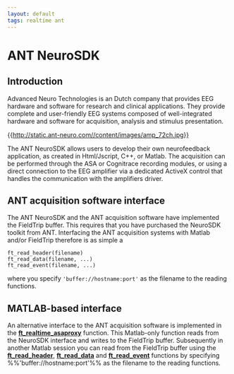 ```yaml
---
layout: default
tags: realtime ant
---
```



# ANT NeuroSDK

## Introduction

Advanced Neuro Technologies is an Dutch company that provides EEG hardware and software for research and clinical applications. They provide complete and user-friendly EEG systems composed of well-integrated hardware and software for acquisition, analysis and stimulus presentation.

{{http://static.ant-neuro.com//content/images/amp_72ch.jpg}}

The ANT NeuroSDK allows users to develop their own neurofeedback application, as created in Html/Jscript, C++, or Matlab. The acquisition can be performed through the ASA or Cognitrace recording modules, or using a direct connection to the EEG amplifier via a dedicated ActiveX control that handles the communication with the amplifiers driver. 

## ANT acquisition software interface

The ANT NeuroSDK and the ANT acquisition software have implemented the FieldTrip buffer. This requires that you have purchased the NeuroSDK toolkit from ANT. Interfacing the ANT acquisition systems with Matlab and/or FieldTrip therefore is as simple a

    ft_read_header(filename)
    ft_read_data(filename, ...)
    ft_read_event(filename, ...)

where you specify `'buffer://hostname:port'` as the filename to the reading functions. 

## MATLAB-based interface

An alternative interface to the ANT acquisition software is implemented in the **[ft_realtime_asaproxy](/reference/ft_realtime_asaproxy)** function. This Matlab-only function reads from the NeuroSDK interface and writes to the FieldTrip buffer. Subsequently in another Matlab session you can read from the FieldTrip buffer using the **[ft_read_header](/reference/ft_read_header)**, **[ft_read_data](/reference/ft_read_data)** and **[ft_read_event](/reference/ft_read_event)** functions by specifying %%'buffer://hostname:port'%% as the filename to the reading functions. 
